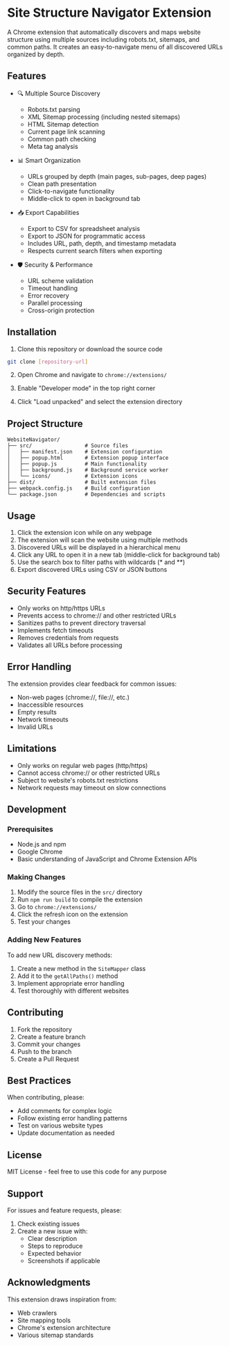# Site Structure Navigator Extension

A Chrome extension that automatically discovers and maps website structure using multiple sources including robots.txt, sitemaps, and common paths. It creates an easy-to-navigate menu of all discovered URLs organized by depth.

## Features

- 🔍 Multiple Source Discovery

  - Robots.txt parsing
  - XML Sitemap processing (including nested sitemaps)
  - HTML Sitemap detection
  - Current page link scanning
  - Common path checking
  - Meta tag analysis

- 📊 Smart Organization

  - URLs grouped by depth (main pages, sub-pages, deep pages)
  - Clean path presentation
  - Click-to-navigate functionality
  - Middle-click to open in background tab

- 📥 Export Capabilities

  - Export to CSV for spreadsheet analysis
  - Export to JSON for programmatic access
  - Includes URL, path, depth, and timestamp metadata
  - Respects current search filters when exporting

- 🛡️ Security & Performance
  - URL scheme validation
  - Timeout handling
  - Error recovery
  - Parallel processing
  - Cross-origin protection

## Installation

1. Clone this repository or download the source code

```bash
git clone [repository-url]
```

2. Open Chrome and navigate to `chrome://extensions/`

3. Enable "Developer mode" in the top right corner

4. Click "Load unpacked" and select the extension directory

## Project Structure

```
WebsiteNavigator/
├── src/                 # Source files
│   ├── manifest.json    # Extension configuration
│   ├── popup.html       # Extension popup interface  
│   ├── popup.js         # Main functionality
│   ├── background.js    # Background service worker
│   └── icons/           # Extension icons
├── dist/                # Built extension files
├── webpack.config.js    # Build configuration
└── package.json         # Dependencies and scripts
```

## Usage

1. Click the extension icon while on any webpage
2. The extension will scan the website using multiple methods
3. Discovered URLs will be displayed in a hierarchical menu
4. Click any URL to open it in a new tab (middle-click for background tab)
5. Use the search box to filter paths with wildcards (* and **)
6. Export discovered URLs using CSV or JSON buttons

## Security Features

- Only works on http/https URLs
- Prevents access to chrome:// and other restricted URLs
- Sanitizes paths to prevent directory traversal
- Implements fetch timeouts
- Removes credentials from requests
- Validates all URLs before processing

## Error Handling

The extension provides clear feedback for common issues:

- Non-web pages (chrome://, file://, etc.)
- Inaccessible resources
- Empty results
- Network timeouts
- Invalid URLs

## Limitations

- Only works on regular web pages (http/https)
- Cannot access chrome:// or other restricted URLs
- Subject to website's robots.txt restrictions
- Network requests may timeout on slow connections

## Development

### Prerequisites

- Node.js and npm
- Google Chrome
- Basic understanding of JavaScript and Chrome Extension APIs

### Making Changes

1. Modify the source files in the `src/` directory
2. Run `npm run build` to compile the extension
3. Go to `chrome://extensions/`
4. Click the refresh icon on the extension
5. Test your changes

### Adding New Features

To add new URL discovery methods:

1. Create a new method in the `SiteMapper` class
2. Add it to the `getAllPaths()` method
3. Implement appropriate error handling
4. Test thoroughly with different websites

## Contributing

1. Fork the repository
2. Create a feature branch
3. Commit your changes
4. Push to the branch
5. Create a Pull Request

## Best Practices

When contributing, please:

- Add comments for complex logic
- Follow existing error handling patterns
- Test on various website types
- Update documentation as needed

## License

MIT License - feel free to use this code for any purpose

## Support

For issues and feature requests, please:

1. Check existing issues
2. Create a new issue with:
   - Clear description
   - Steps to reproduce
   - Expected behavior
   - Screenshots if applicable

## Acknowledgments

This extension draws inspiration from:

- Web crawlers
- Site mapping tools
- Chrome's extension architecture
- Various sitemap standards
